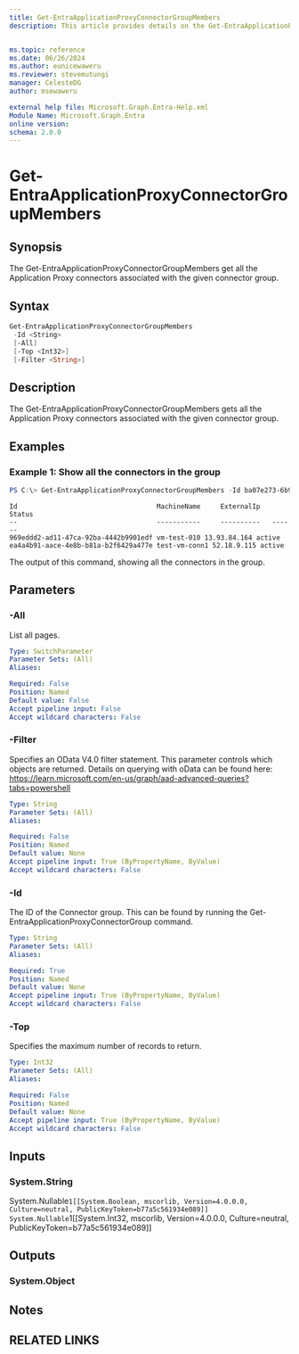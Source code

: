 ```yaml
---
title: Get-EntraApplicationProxyConnectorGroupMembers
description: This article provides details on the Get-EntraApplicationProxyConnectorGroupMembers command.


ms.topic: reference
ms.date: 06/26/2024
ms.author: eunicewaweru
ms.reviewer: stevemutungi
manager: CelesteDG
author: msewaweru

external help file: Microsoft.Graph.Entra-Help.xml
Module Name: Microsoft.Graph.Entra
online version:
schema: 2.0.0
---
```


# Get-EntraApplicationProxyConnectorGroupMembers

## Synopsis
The Get-EntraApplicationProxyConnectorGroupMembers get all the Application Proxy connectors associated with the given connector group. 

## Syntax

```powershell
Get-EntraApplicationProxyConnectorGroupMembers
 -Id <String>
 [-All]
 [-Top <Int32>]
 [-Filter <String>]
```

## Description
The Get-EntraApplicationProxyConnectorGroupMembers gets all the Application Proxy connectors associated with the given connector group. 

## Examples

### Example 1: Show all the connectors in the group
```powershell
PS C:\> Get-EntraApplicationProxyConnectorGroupMembers -Id ba07e273-6b9e-4567-afe4-efddac32509d
```

```output
Id                                   MachineName     ExternalIp   Status
--                                   -----------     ----------   ------
969eddd2-ad11-47ca-92ba-4442b9901edf vm-test-010 13.93.84.164 active
ea4a4b91-aace-4e8b-b81a-b2f6429a477e test-vm-conn1 52.18.9.115 active
```

The output of this command, showing all the connectors in the group.

## Parameters

### -All
List all pages.

```yaml
Type: SwitchParameter
Parameter Sets: (All)
Aliases:

Required: False
Position: Named
Default value: False
Accept pipeline input: False
Accept wildcard characters: False
```

### -Filter
Specifies an OData V4.0 filter statement. This parameter controls which objects are returned. Details on querying with oData can be found here: https://learn.microsoft.com/en-us/graph/aad-advanced-queries?tabs=powershell

```yaml
Type: String
Parameter Sets: (All)
Aliases: 

Required: False
Position: Named
Default value: None
Accept pipeline input: True (ByPropertyName, ByValue)
Accept wildcard characters: False
```

### -Id
The ID of the Connector group. This can be found by running the Get-EntraApplicationProxyConnectorGroup command. 

```yaml
Type: String
Parameter Sets: (All)
Aliases: 

Required: True
Position: Named
Default value: None
Accept pipeline input: True (ByPropertyName, ByValue)
Accept wildcard characters: False
```

### -Top
Specifies the maximum number of records to return.

```yaml
Type: Int32
Parameter Sets: (All)
Aliases: 

Required: False
Position: Named
Default value: None
Accept pipeline input: True (ByPropertyName, ByValue)
Accept wildcard characters: False
```

## Inputs

### System.String
System.Nullable`1[[System.Boolean, mscorlib, Version=4.0.0.0, Culture=neutral, PublicKeyToken=b77a5c561934e089]]
System.Nullable`1[[System.Int32, mscorlib, Version=4.0.0.0, Culture=neutral, PublicKeyToken=b77a5c561934e089]]


## Outputs

### System.Object

## Notes

## RELATED LINKS